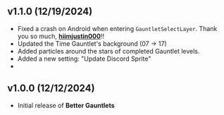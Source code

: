 ## <cg>v1.1.0</c> <cy>(12/19/2024)</c>
- Fixed a crash on Android when entering `GauntletSelectLayer`. Thank you so much, **[hiimjustin000](user:7466002)**!!
- Updated the <c-00ffff>Time Gauntlet</c>'s background (07 -> 17)
- Added particles around the stars of completed Gauntlet levels.
- Added a new setting: "Update Discord Sprite"
- 

## <cg>v1.0.0</c> <cy>(12/12/2024)</c>
- Initial release of <cs>**Better Gauntlets**</c>